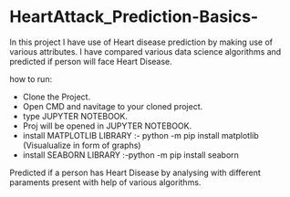 # HeartAttack_Prediction-Basics-

In this project I have use of Heart disease prediction by making use of various attributes.
I have compared various data science algorithms and predicted if person will face Heart Disease.

how to run:

- Clone the Project.
- Open CMD and navitage to your cloned project.
- type JUPYTER NOTEBOOK.
- Proj will be opened in JUPYTER NOTEBOOK. 
- install MATPLOTLIB LIBRARY :- python -m pip install matplotlib (Visualualize in form of graphs)
- install SEABORN LIBRARY :-python -m pip install seaborn




Predicted if a person has Heart Disease by analysing with different paraments present with help of various algorithms.

